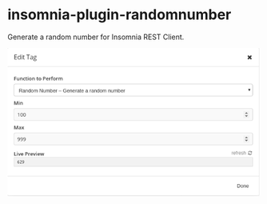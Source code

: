 # insomnia-plugin-randomnumber
Generate a random number for Insomnia REST Client.

![Screenshot](https://github.com/Gabb1995/insomnia-plugin-randomnumber/blob/master/readme-ss.png)
